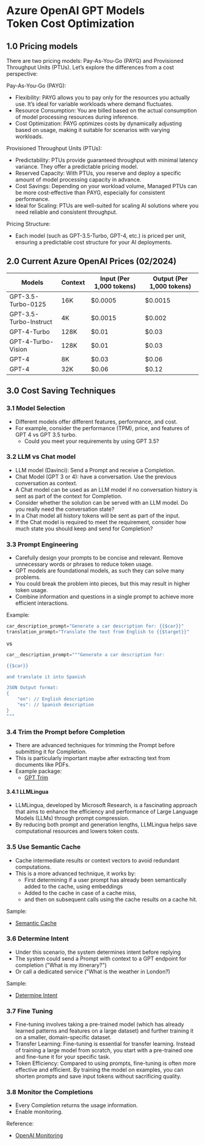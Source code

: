# Azure OpenAI GPT Models<br/>Token Cost Optimization

## 1.0 Pricing models

 There are two pricing models: Pay-As-You-Go (PAYG) and Provisioned Throughput Units (PTUs). Let’s explore the differences from a cost perspective:

Pay-As-You-Go (PAYG):

- Flexibility: PAYG allows you to pay only for the resources you actually use. It’s ideal for variable workloads where demand fluctuates.
- Resource Consumption: You are billed based on the actual consumption of model processing resources during inference.
- Cost Optimization: PAYG optimizes costs by dynamically adjusting based on usage, making it suitable for scenarios with varying workloads.

Provisioned Throughput Units (PTUs):

- Predictability: PTUs provide guaranteed throughput with minimal latency variance. They offer a predictable pricing model.
- Reserved Capacity: With PTUs, you reserve and deploy a specific amount of model processing capacity in advance.
- Cost Savings: Depending on your workload volume, Managed PTUs can be more cost-effective than PAYG, especially for consistent performance.
- Ideal for Scaling: PTUs are well-suited for scaling AI solutions where you need reliable and consistent throughput.

Pricing Structure:

- Each model (such as GPT-3.5-Turbo, GPT-4, etc.) is priced per unit, ensuring a predictable cost structure for your AI deployments.

## 2.0 Current Azure OpenAI Prices (02/2024)

| Models | Context | Input (Per 1,000 tokens) | Output (Per 1,000 tokens) |
|------------------------|---------|-------------------------|--------------------------|
| GPT-3.5-Turbo-0125 | 16K | $0.0005 | $0.0015 |
| GPT-3.5-Turbo-Instruct | 4K | $0.0015 | $0.002 |
| GPT-4-Turbo | 128K | $0.01 | $0.03 |
| GPT-4-Turbo-Vision | 128K | $0.01 | $0.03 |
| GPT-4 | 8K | $0.03 | $0.06 |
| GPT-4 | 32K | $0.06 | $0.12 |

## 3.0 Cost Saving Techniques

### 3.1 Model Selection

- Different models offer different features, performance, and cost.
- For example, consider the performance (TPM), price, and features of GPT 4 vs GPT 3.5 turbo.
  - Could you meet your requirements by using GPT 3.5?

### 3.2 LLM vs Chat model

- LLM model (Davinci): Send a Prompt and receive a Completion.
- Chat Model (GPT 3 or 4): have a conversation. Use the previous conversation as context.
- A Chat model can be used as an LLM model if no conversation history is sent as part of the context for Completion.
- Consider whether the solution can be served with an LLM model. Do you really need the conversation state?
- In a Chat model all history tokens will be sent as part of the input.
- If the Chat model is required to meet the requirement, consider how much state you should keep and send for Completion?

### 3.3 Prompt Engineering

- Carefully design your prompts to be concise and relevant. Remove unnecessary words or phrases to reduce token usage.
- GPT models are foundational models, as such they can solve many problems.
- You could break the problem into pieces, but this may result in higher token usage.
- Combine information and questions in a single prompt to achieve more efficient interactions.

Example:

```python
car_description_prompt="Generate a car description for: {{$car}}"
translation_prompt="Translate the text from English to {{$target}}"
```

vs

```python
car__description_prompt="""Generate a car description for: 

{{$car}} 

and translate it into Spanish

JSON Output format:
{
    "en": // English description
    "es": // Spanish description
}
"""
```

### 3.4 Trim the Prompt before Completion

- There are advanced techniques for trimming the Prompt before submitting it for Completion.
- This is particularly important maybe after extracting text from documents like PDFs.
- Example package:
  - [GPT Trim](https://pypi.org/project/gptrim/)

#### 3.4.1 LLMLingua

- LLMLingua, developed by Microsoft Research, is a fascinating approach that aims to enhance the efficiency and performance of Large Language Models (LLMs) through prompt compression.
- By reducing both prompt and generation lengths, LLMLingua helps save computational resources and lowers token costs.

### 3.5 Use Semantic Cache

- Cache intermediate results or context vectors to avoid redundant computations.
- This is a more advanced technique, it works by:
  - First determining if a user prompt has already been semantically added to the cache, using embeddings
  - Added to the cache in case of a cache miss,
  - and then on subsequent calls using the cache results on a cache hit.

Sample:

- [Semantic Cache](https://github.com/msalemor/sk-dev-training/blob/main/notebooks/sk-semantic-cache-redis.ipynb)

### 3.6 Determine Intent

- Under this scenario, the system determines intent before replying
- The system could send a Prompt with context to a GPT endpoint for completion ("What is my itinerary?")
- Or call a dedicated service ("What is the weather in London?)

Sample:

- [Determine Intent](https://github.com/msalemor/llm-use-cases/blob/main/notebooks/adversarial-prompting/defense-intent-recognition-rag.ipynb)

### 3.7 Fine Tuning

- Fine-tuning involves taking a pre-trained model (which has already learned patterns and features on a large dataset) and further training it on a smaller, domain-specific dataset.
- Transfer Learning: Fine-tuning is essential for transfer learning. Instead of training a large model from scratch, you start with a pre-trained one and fine-tune it for your specific task.
- Token Efficiency: Compared to using prompts, fine-tuning is often more effective and efficient. By training the model on examples, you can shorten prompts and save input tokens without sacrificing quality.

### 3.8 Monitor the Completions

- Every Completion returns the usage information.
- Enable monitoring.

Reference:

- [OpenAI Monitoring](https://learn.microsoft.com/en-us/azure/ai-services/openai/how-to/monitoring)
